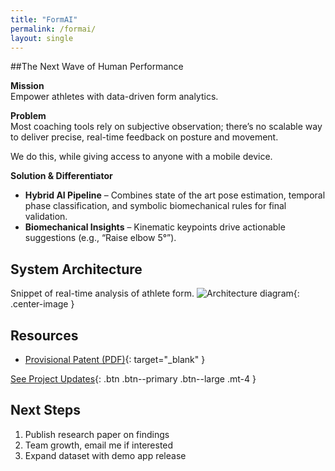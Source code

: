 ```yaml
---
title: "FormAI"
permalink: /formai/
layout: single
---
```


##The Next Wave of Human Performance

**Mission**  
Empower athletes with data-driven form analytics.

**Problem**  
Most coaching tools rely on subjective observation; there’s no scalable way to deliver precise, real-time feedback on posture and movement.

We do this, while giving access to anyone with a mobile device.

**Solution & Differentiator**  
- **Hybrid AI Pipeline** – Combines state of the art pose estimation, temporal phase classification, and symbolic biomechanical rules for final validation.  
- **Biomechanical Insights** – Kinematic keypoints drive actionable suggestions (e.g., “Raise elbow 5°”). 

## System Architecture

Snippet of real-time analysis of athlete form.
![Architecture diagram](/assets/images/formai-arch.png){: .center-image }

## Resources

- [Provisional Patent (PDF)](/assets/Provisional_Patent.pdf){: target="_blank" }  

[See Project Updates](/formai-updates/){: .btn .btn--primary .btn--large .mt-4 }

## Next Steps

1. Publish research paper on findings
2. Team growth, email me if interested
3. Expand dataset with demo app release
